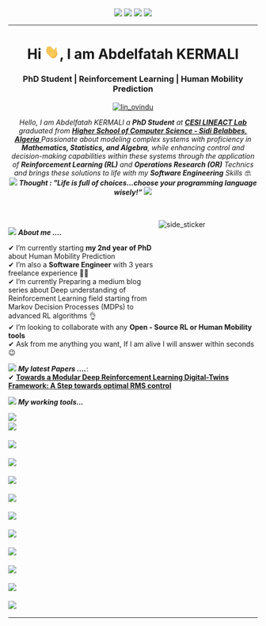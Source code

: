 
<br>

<p align="left"> 

 </p>
 <p align="center">
<img src="https://img.shields.io/badge/Age-24-blue" />
  <img src="https://img.shields.io/badge/Focus-Reinforcement%20Learning-brightgreen" />
  <img src="https://img.shields.io/badge/Lives-France-success" />
  <img src="https://img.shields.io/badge/Languages-English%20%26%20French%20%26%20Arabic-brightgreen" />
</p>
<hr>
<h1 align="center">Hi <img src="https://raw.githubusercontent.com/ABSphreak/ABSphreak/master/gifs/Hi.gif" width="30px">, I am Abdelfatah KERMALI </h1>
<h3 align="center">PhD Student | Reinforcement Learning | Human Mobility Prediction </h3>
<p align="center">
<a href="https://www.linkedin.com/in/abdelfatah-kermali-959661179/" target="blank"><img align="center" src="https://cdn-icons-png.flaticon.com/256/174/174857.png" alt="lin_ovindu" height="30" width="40" /></a>  
</p>
</p>

<p align="center">
  <em>
    Hello, I am Abdelfatah KERMALI a <b>PhD Student</b> at <a href="https://lineact.cesi.fr/" target="blank"><b>CESI LINEACT Lab</b></a> graduated from <a href="https://www.esi-sba.dz/"> <b>Higher School of Computer Science - Sidi Belabbes, Algeria</b> </a>
   Passionate about modeling complex systems with proficiency in <b>Mathematics, Statistics, and Algebra</b>, while enhancing control and decision-making capabilities within these systems through the application of <b>Reinforcement Learning (RL)</b> and <b>Operations Research (OR)</b> Technics and brings these solutions to life with my <b>Software Engineering</b> Skills 🤓.
  </em> 
  <br>
  <img src="https://media.giphy.com/media/gH3LO09IOiZIqePwv9/giphy.gif" width="50" /> <b><i align="center">Thought : "Life is full of choices…choose your programming language wisely!”</i></b> <img src="https://media.giphy.com/media/qjqUcgIyRjsl2/giphy.gif" width="50" />
</p>
<br><br>
<img align="right" width=200px height=200px alt="side_sticker" src="https://media.giphy.com/media/TEnXkcsHrP4YedChhA/giphy.gif" />

<img src="https://media.giphy.com/media/iY8CRBdQXODJSCERIr/giphy.gif" width="30px">&nbsp;***About me ....***

✔ I’m currently starting <b>my 2nd year of PhD</b> about Human Mobility Prediction <br>
✔ I’m also a <b>Software Engineer</b> with 3 years freelance experience 🧑‍💻
 <br>
✔ I’m currently Preparing a medium blog series about Deep understanding of Reinforcement Learning field starting from Markov Decision Processes (MDPs) to advanced RL algorithms 👌 <br>
✔ I’m looking to collaborate with any **Open - Source RL or Human Mobility tools**<br>
✔ Ask from me anything you want, If I am alive I will answer within seconds 😉<br>

<img src="https://media.giphy.com/media/iY8CRBdQXODJSCERIr/giphy.gif" width="30px">&nbsp;***My latest Papers ....***:  <br>
✔ <a href="https://scholar.google.com/citations?view_op=view_citation&hl=fr&user=cE-g7zgAAAAJ&citation_for_view=cE-g7zgAAAAJ:u-x6o8ySG0sC"><b>Towards a Modular Deep Reinforcement Learning Digital-Twins Framework: A Step towards optimal RMS control</b></a> </br>
 

<img src="https://media.giphy.com/media/iY8CRBdQXODJSCERIr/giphy.gif" width="30px">&nbsp;***My working tools...***
<p align="left">
  
  <code><img height="50" src="https://e7.pngegg.com/pngimages/713/558/png-clipart-computer-icons-pro-git-github-logo-text-logo-thumbnail.png"></code>
  <code> <img height="50" src="https://s3.dualstack.us-east-2.amazonaws.com/pythondotorg-assets/media/community/logos/python-logo-only.png"> </code>
  <code> <img height="50" src="https://www.vectorlogo.zone/logos/java/java-ar21.svg"> </code>
  <code> <img height="50" src="https://www.vectorlogo.zone/logos/jupyter/jupyter-ar21.svg"> </code>
  <code> <img height="50" src="https://www.vectorlogo.zone/logos/mysql/mysql-ar21.svg"> </code>
  <code> <img height="50" src="https://upload.wikimedia.org/wikipedia/commons/thumb/e/ed/Pandas_logo.svg/768px-Pandas_logo.svg.png"> </code>
  <code> <img height="50" src="https://www.vectorlogo.zone/logos/pocoo_flask/pocoo_flask-ar21.svg"> </code>
  <code> <img height="50" src="https://www.vectorlogo.zone/logos/numpy/numpy-ar21.svg"> </code>
  <code> <img height="50" src="https://www.vectorlogo.zone/logos/reactjs/reactjs-ar21.svg"> </code>
  <code> <img height="50" src="https://www.vectorlogo.zone/logos/javascript/javascript-ar21.svg"> </code>
  <code> <img height="50" src="https://seeklogo.com/images/S/scikit-learn-logo-8766D07E2E-seeklogo.com.png"> </code>
  <code> <img height="50" src="https://www.vectorlogo.zone/logos/tensorflow/tensorflow-ar21.svg"> </code>
  <hr>
  <p align="center">


